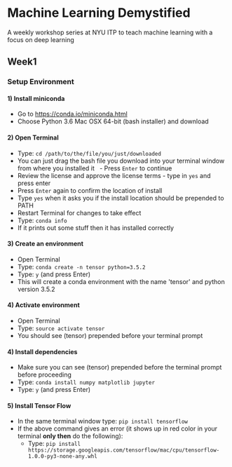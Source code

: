 # Machine Learning Demystified
A weekly workshop series at NYU ITP to teach machine learning with a focus on deep learning

## Week1

### Setup Environment
#### 1) Install miniconda 
   - Go to https://conda.io/miniconda.html 
   - Choose Python 3.6 Mac OSX 64-bit (bash installer) and download
   
#### 2) Open Terminal
   - Type: `cd /path/to/the/file/you/just/downloaded`
   - You can just drag the bash file you download into your terminal window from where you installed it
   - Press `Enter` to continue
   - Review the license and approve the license terms - type in `yes` and press enter
   - Press `Enter` again to confirm the location of install
   - Type `yes` when it asks you if the install location should be prepended to PATH
   - Restart Terminal for changes to take effect
   - Type: `conda info`
   - If it prints out some stuff then it has installed correctly
   
#### 3) Create an environment
   - Open Terminal
   - Type: `conda create -n tensor python=3.5.2`
   - Type: `y` (and press Enter)
   - This will create a conda environment with the name 'tensor' and python version 3.5.2

#### 4) Activate environment
   - Open Terminal
   - Type: `source activate tensor`
   - You should see (tensor) prepended before your terminal prompt

#### 4) Install dependencies
   - Make sure you can see (tensor) prepended before the terminal prompt before proceeding
   - Type: `conda install numpy matplotlib jupyter`
   - Type: `y` (and press Enter)

#### 5) Install Tensor Flow
   - In the same terminal window type: `pip install tensorflow` 
   - If the above command gives an error (it shows up in red color in your terminal **only then** do the following):
     - Type: `pip install https://storage.googleapis.com/tensorflow/mac/cpu/tensorflow-1.0.0-py3-none-any.whl`

